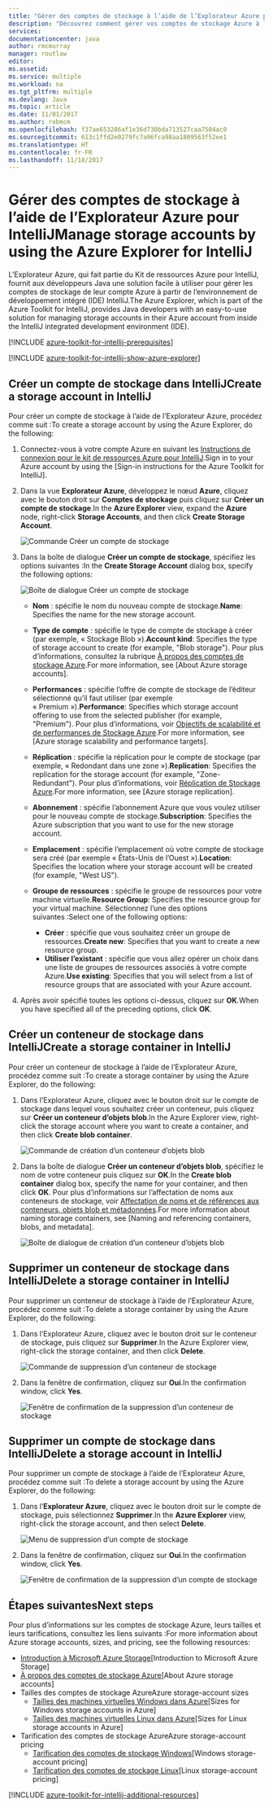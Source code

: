 ```yaml
---
title: "Gérer des comptes de stockage à l’aide de l’Explorateur Azure pour IntelliJ"
description: "Découvrez comment gérer vos comptes de stockage Azure à l’aide de l’Explorateur Azure pour IntelliJ."
services: 
documentationcenter: java
author: rmcmurray
manager: routlaw
editor: 
ms.assetid: 
ms.service: multiple
ms.workload: na
ms.tgt_pltfrm: multiple
ms.devlang: Java
ms.topic: article
ms.date: 11/01/2017
ms.author: robmcm
ms.openlocfilehash: f37ae653286af1e36d730bda713527caa7504ac0
ms.sourcegitcommit: 613c1ffd2e0279fc7a96fca98aa1809563f52ee1
ms.translationtype: HT
ms.contentlocale: fr-FR
ms.lasthandoff: 11/18/2017
---
```

# <a name="manage-storage-accounts-by-using-the-azure-explorer-for-intellij"></a><span data-ttu-id="fcdb2-103">Gérer des comptes de stockage à l’aide de l’Explorateur Azure pour IntelliJ</span><span class="sxs-lookup"><span data-stu-id="fcdb2-103">Manage storage accounts by using the Azure Explorer for IntelliJ</span></span>

<span data-ttu-id="fcdb2-104">L’Explorateur Azure, qui fait partie du Kit de ressources Azure pour IntelliJ, fournit aux développeurs Java une solution facile à utiliser pour gérer les comptes de stockage de leur compte Azure à partir de l’environnement de développement intégré (IDE) IntelliJ.</span><span class="sxs-lookup"><span data-stu-id="fcdb2-104">The Azure Explorer, which is part of the Azure Toolkit for IntelliJ, provides Java developers with an easy-to-use solution for managing storage accounts in their Azure account from inside the IntelliJ integrated development environment (IDE).</span></span>

[!INCLUDE [azure-toolkit-for-intellij-prerequisites](../includes/azure-toolkit-for-intellij-prerequisites.md)]

[!INCLUDE [azure-toolkit-for-intellij-show-azure-explorer](../includes/azure-toolkit-for-intellij-show-azure-explorer.md)]

## <a name="create-a-storage-account-in-intellij"></a><span data-ttu-id="fcdb2-105">Créer un compte de stockage dans IntelliJ</span><span class="sxs-lookup"><span data-stu-id="fcdb2-105">Create a storage account in IntelliJ</span></span>

<span data-ttu-id="fcdb2-106">Pour créer un compte de stockage à l’aide de l’Explorateur Azure, procédez comme suit :</span><span class="sxs-lookup"><span data-stu-id="fcdb2-106">To create a storage account by using the Azure Explorer, do the following:</span></span>

1. <span data-ttu-id="fcdb2-107">Connectez-vous à votre compte Azure en suivant les [Instructions de connexion pour le kit de ressources Azure pour IntelliJ].</span><span class="sxs-lookup"><span data-stu-id="fcdb2-107">Sign in to your Azure account by using the [Sign-in instructions for the Azure Toolkit for IntelliJ].</span></span> 

2. <span data-ttu-id="fcdb2-108">Dans la vue **Explorateur Azure**, développez le nœud **Azure**, cliquez avec le bouton droit sur **Comptes de stockage** puis cliquez sur **Créer un compte de stockage**.</span><span class="sxs-lookup"><span data-stu-id="fcdb2-108">In the **Azure Explorer** view, expand the **Azure** node, right-click **Storage Accounts**, and then click **Create Storage Account**.</span></span>

   ![Commande Créer un compte de stockage][CS01]

3. <span data-ttu-id="fcdb2-110">Dans la boîte de dialogue **Créer un compte de stockage**, spécifiez les options suivantes :</span><span class="sxs-lookup"><span data-stu-id="fcdb2-110">In the **Create Storage Account** dialog box, specify the following options:</span></span>

   ![Boîte de dialogue Créer un compte de stockage][CS02]

   * <span data-ttu-id="fcdb2-112">**Nom** : spécifie le nom du nouveau compte de stockage.</span><span class="sxs-lookup"><span data-stu-id="fcdb2-112">**Name**: Specifies the name for the new storage account.</span></span>

   * <span data-ttu-id="fcdb2-113">**Type de compte** : spécifie le type de compte de stockage à créer (par exemple, « Stockage Blob »).</span><span class="sxs-lookup"><span data-stu-id="fcdb2-113">**Account kind**: Specifies the type of storage account to create (for example, "Blob storage").</span></span> <span data-ttu-id="fcdb2-114">Pour plus d’informations, consultez la rubrique [À propos des comptes de stockage Azure].</span><span class="sxs-lookup"><span data-stu-id="fcdb2-114">For more information, see [About Azure storage accounts].</span></span> 

   * <span data-ttu-id="fcdb2-115">**Performances** : spécifie l’offre de compte de stockage de l’éditeur sélectionné qu’il faut utiliser (par exemple « Premium »).</span><span class="sxs-lookup"><span data-stu-id="fcdb2-115">**Performance**: Specifies which storage account offering to use from the selected publisher (for example, "Premium").</span></span> <span data-ttu-id="fcdb2-116">Pour plus d’informations, voir [Objectifs de scalabilité et de performances de Stockage Azure].</span><span class="sxs-lookup"><span data-stu-id="fcdb2-116">For more information, see [Azure storage scalability and performance targets].</span></span> 

   * <span data-ttu-id="fcdb2-117">**Réplication** : spécifie la réplication pour le compte de stockage (par exemple, « Redondant dans une zone »).</span><span class="sxs-lookup"><span data-stu-id="fcdb2-117">**Replication**: Specifies the replication for the storage account (for example, "Zone-Redundant").</span></span> <span data-ttu-id="fcdb2-118">Pour plus d’informations, voir [Réplication de Stockage Azure].</span><span class="sxs-lookup"><span data-stu-id="fcdb2-118">For more information, see [Azure storage replication].</span></span> 

   * <span data-ttu-id="fcdb2-119">**Abonnement** : spécifie l’abonnement Azure que vous voulez utiliser pour le nouveau compte de stockage.</span><span class="sxs-lookup"><span data-stu-id="fcdb2-119">**Subscription**: Specifies the Azure subscription that you want to use for the new storage account.</span></span>

   * <span data-ttu-id="fcdb2-120">**Emplacement** : spécifie l’emplacement où votre compte de stockage sera créé (par exemple « États-Unis de l’Ouest »).</span><span class="sxs-lookup"><span data-stu-id="fcdb2-120">**Location**: Specifies the location where your storage account will be created (for example, "West US").</span></span>

   * <span data-ttu-id="fcdb2-121">**Groupe de ressources** : spécifie le groupe de ressources pour votre machine virtuelle.</span><span class="sxs-lookup"><span data-stu-id="fcdb2-121">**Resource Group**: Specifies the resource group for your virtual machine.</span></span> <span data-ttu-id="fcdb2-122">Sélectionnez l’une des options suivantes :</span><span class="sxs-lookup"><span data-stu-id="fcdb2-122">Select one of the following options:</span></span>
      * <span data-ttu-id="fcdb2-123">**Créer** : spécifie que vous souhaitez créer un groupe de ressources.</span><span class="sxs-lookup"><span data-stu-id="fcdb2-123">**Create new**: Specifies that you want to create a new resource group.</span></span>
      * <span data-ttu-id="fcdb2-124">**Utiliser l’existant** : spécifie que vous allez opérer un choix dans une liste de groupes de ressources associés à votre compte Azure.</span><span class="sxs-lookup"><span data-stu-id="fcdb2-124">**Use existing**: Specifies that you will select from a list of resource groups that are associated with your Azure account.</span></span>

4. <span data-ttu-id="fcdb2-125">Après avoir spécifié toutes les options ci-dessus, cliquez sur **OK**.</span><span class="sxs-lookup"><span data-stu-id="fcdb2-125">When you have specified all of the preceding options, click **OK**.</span></span>

## <a name="create-a-storage-container-in-intellij"></a><span data-ttu-id="fcdb2-126">Créer un conteneur de stockage dans IntelliJ</span><span class="sxs-lookup"><span data-stu-id="fcdb2-126">Create a storage container in IntelliJ</span></span>

<span data-ttu-id="fcdb2-127">Pour créer un conteneur de stockage à l’aide de l’Explorateur Azure, procédez comme suit :</span><span class="sxs-lookup"><span data-stu-id="fcdb2-127">To create a storage container by using the Azure Explorer, do the following:</span></span>

1. <span data-ttu-id="fcdb2-128">Dans l’Explorateur Azure, cliquez avec le bouton droit sur le compte de stockage dans lequel vous souhaitez créer un conteneur, puis cliquez sur **Créer un conteneur d’objets blob**.</span><span class="sxs-lookup"><span data-stu-id="fcdb2-128">In the Azure Explorer view, right-click the storage account where you want to create a container, and then click **Create blob container**.</span></span>

   ![Commande de création d’un conteneur d’objets blob][CC01]

2. <span data-ttu-id="fcdb2-130">Dans la boîte de dialogue **Créer un conteneur d’objets blob**, spécifiez le nom de votre conteneur puis cliquez sur **OK**.</span><span class="sxs-lookup"><span data-stu-id="fcdb2-130">In the **Create blob container** dialog box, specify the name for your container, and then click **OK**.</span></span> <span data-ttu-id="fcdb2-131">Pour plus d’informations sur l’affectation de noms aux conteneurs de stockage, voir [Affectation de noms et de références aux conteneurs, objets blob et métadonnées].</span><span class="sxs-lookup"><span data-stu-id="fcdb2-131">For more information about naming storage containers, see [Naming and referencing containers, blobs, and metadata].</span></span>

   ![Boîte de dialogue de création d’un conteneur d’objets blob][CC02]

## <a name="delete-a-storage-container-in-intellij"></a><span data-ttu-id="fcdb2-133">Supprimer un conteneur de stockage dans IntelliJ</span><span class="sxs-lookup"><span data-stu-id="fcdb2-133">Delete a storage container in IntelliJ</span></span>

<span data-ttu-id="fcdb2-134">Pour supprimer un conteneur de stockage à l’aide de l’Explorateur Azure, procédez comme suit :</span><span class="sxs-lookup"><span data-stu-id="fcdb2-134">To delete a storage container by using the Azure Explorer, do the following:</span></span>

1. <span data-ttu-id="fcdb2-135">Dans l’Explorateur Azure, cliquez avec le bouton droit sur le conteneur de stockage, puis cliquez sur **Supprimer**.</span><span class="sxs-lookup"><span data-stu-id="fcdb2-135">In the Azure Explorer view, right-click the storage container, and then click **Delete**.</span></span>

   ![Commande de suppression d’un conteneur de stockage][DC01]

2. <span data-ttu-id="fcdb2-137">Dans la fenêtre de confirmation, cliquez sur **Oui**.</span><span class="sxs-lookup"><span data-stu-id="fcdb2-137">In the confirmation window, click **Yes**.</span></span>

   ![Fenêtre de confirmation de la suppression d’un conteneur de stockage][DC02]

## <a name="delete-a-storage-account-in-intellij"></a><span data-ttu-id="fcdb2-139">Supprimer un compte de stockage dans IntelliJ</span><span class="sxs-lookup"><span data-stu-id="fcdb2-139">Delete a storage account in IntelliJ</span></span>

<span data-ttu-id="fcdb2-140">Pour supprimer un compte de stockage à l’aide de l’Explorateur Azure, procédez comme suit :</span><span class="sxs-lookup"><span data-stu-id="fcdb2-140">To delete a storage account by using the Azure Explorer, do the following:</span></span>

1. <span data-ttu-id="fcdb2-141">Dans l’**Explorateur Azure**, cliquez avec le bouton droit sur le compte de stockage, puis sélectionnez **Supprimer**.</span><span class="sxs-lookup"><span data-stu-id="fcdb2-141">In the **Azure Explorer** view, right-click the storage account, and then select **Delete**.</span></span>

   ![Menu de suppression d’un compte de stockage][DS01]

2. <span data-ttu-id="fcdb2-143">Dans la fenêtre de confirmation, cliquez sur **Oui**.</span><span class="sxs-lookup"><span data-stu-id="fcdb2-143">In the confirmation window, click **Yes**.</span></span>

   ![Fenêtre de confirmation de la suppression d’un compte de stockage][DS02]

## <a name="next-steps"></a><span data-ttu-id="fcdb2-145">Étapes suivantes</span><span class="sxs-lookup"><span data-stu-id="fcdb2-145">Next steps</span></span>

<span data-ttu-id="fcdb2-146">Pour plus d’informations sur les comptes de stockage Azure, leurs tailles et leurs tarifications, consultez les liens suivants :</span><span class="sxs-lookup"><span data-stu-id="fcdb2-146">For more information about Azure storage accounts, sizes, and pricing, see the following resources:</span></span>

* <span data-ttu-id="fcdb2-147">[Introduction à Microsoft Azure Storage]</span><span class="sxs-lookup"><span data-stu-id="fcdb2-147">[Introduction to Microsoft Azure Storage]</span></span>
* <span data-ttu-id="fcdb2-148">[À propos des comptes de stockage Azure]</span><span class="sxs-lookup"><span data-stu-id="fcdb2-148">[About Azure storage accounts]</span></span>
* <span data-ttu-id="fcdb2-149">Tailles des comptes de stockage Azure</span><span class="sxs-lookup"><span data-stu-id="fcdb2-149">Azure storage-account sizes</span></span>
  * <span data-ttu-id="fcdb2-150">[Tailles des machines virtuelles Windows dans Azure]</span><span class="sxs-lookup"><span data-stu-id="fcdb2-150">[Sizes for Windows storage accounts in Azure]</span></span>
  * <span data-ttu-id="fcdb2-151">[Tailles des machines virtuelles Linux dans Azure]</span><span class="sxs-lookup"><span data-stu-id="fcdb2-151">[Sizes for Linux storage accounts in Azure]</span></span>
* <span data-ttu-id="fcdb2-152">Tarification des comptes de stockage Azure</span><span class="sxs-lookup"><span data-stu-id="fcdb2-152">Azure storage-account pricing</span></span>
  * <span data-ttu-id="fcdb2-153">[Tarification des comptes de stockage Windows]</span><span class="sxs-lookup"><span data-stu-id="fcdb2-153">[Windows storage-account pricing]</span></span>
  * <span data-ttu-id="fcdb2-154">[Tarification des comptes de stockage Linux]</span><span class="sxs-lookup"><span data-stu-id="fcdb2-154">[Linux storage-account pricing]</span></span>

[!INCLUDE [azure-toolkit-for-intellij-additional-resources](../includes/azure-toolkit-for-intellij-additional-resources.md)]

<!-- URL List -->

[Instructions de connexion pour le kit de ressources Azure pour IntelliJ]: ./azure-toolkit-for-intellij-sign-in-instructions.md
[Introduction à Microsoft Azure Storage]: /azure/storage/storage-introduction
[À propos des comptes de stockage Azure]: /azure/storage/storage-create-storage-account
[Réplication de Stockage Azure]: /azure/storage/storage-redundancy
[Objectifs de scalabilité et de performances de Stockage Azure]: /azure/storage/storage-scalability-targets
[Affectation de noms et de références aux conteneurs, objets blob et métadonnées]: http://go.microsoft.com/fwlink/?LinkId=255555

[Tailles des machines virtuelles Windows dans Azure]: /azure/virtual-machines/virtual-machines-windows-sizes
[Tailles des machines virtuelles Linux dans Azure]: /azure/virtual-machines/virtual-machines-linux-sizes
[Tarification des comptes de stockage Windows]: /pricing/details/virtual-machines/windows/
[Tarification des comptes de stockage Linux]: /pricing/details/virtual-machines/linux/

<!-- IMG List -->

[CS01]: media/azure-toolkit-for-intellij-managing-storage-accounts-using-azure-explorer/CS01.png
[CS02]: media/azure-toolkit-for-intellij-managing-storage-accounts-using-azure-explorer/CS02.png
[CC01]: media/azure-toolkit-for-intellij-managing-storage-accounts-using-azure-explorer/CC01.png
[CC02]: media/azure-toolkit-for-intellij-managing-storage-accounts-using-azure-explorer/CC02.png

[DS01]: media/azure-toolkit-for-intellij-managing-storage-accounts-using-azure-explorer/DS01.png
[DS02]: media/azure-toolkit-for-intellij-managing-storage-accounts-using-azure-explorer/DS02.png
[DC01]: media/azure-toolkit-for-intellij-managing-storage-accounts-using-azure-explorer/DC01.png
[DC02]: media/azure-toolkit-for-intellij-managing-storage-accounts-using-azure-explorer/DC02.png
